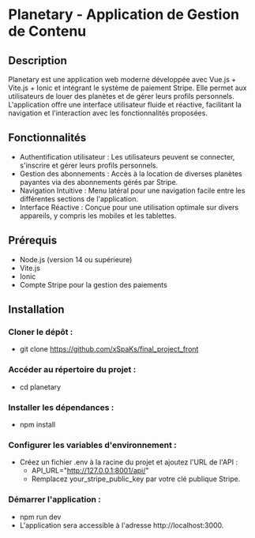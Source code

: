 # Planetary - Application de Gestion de Contenu

## Description
Planetary est une application web moderne développée avec Vue.js + Vite.js + Ionic et intégrant le système de paiement Stripe. Elle permet aux utilisateurs de louer des planètes et de gérer leurs profils personnels. L'application offre une interface utilisateur fluide et réactive, facilitant la navigation et l'interaction avec les fonctionnalités proposées.

## Fonctionnalités

- Authentification utilisateur : Les utilisateurs peuvent se connecter, s'inscrire et gérer leurs profils personnels.
- Gestion des abonnements : Accès à la location de diverses planètes payantes via des abonnements gérés par Stripe.
- Navigation Intuitive : Menu latéral pour une navigation facile entre les différentes sections de l'application.
- Interface Réactive : Conçue pour une utilisation optimale sur divers appareils, y compris les mobiles et les tablettes.

## Prérequis

- Node.js (version 14 ou supérieure)
- Vite.js
- Ionic
- Compte Stripe pour la gestion des paiements

## Installation

### Cloner le dépôt :

- git clone https://github.com/xSpaKs/final_project_front

### Accéder au répertoire du projet :

- cd planetary

### Installer les dépendances :

- npm install

### Configurer les variables d'environnement :

- Créez un fichier .env à la racine du projet et ajoutez l'URL de l'API :
    - API_URL="http://127.0.0.1:8001/api/"
    - Remplacez your_stripe_public_key par votre clé publique Stripe.

### Démarrer l'application :

- npm run dev
- L'application sera accessible à l'adresse http://localhost:3000.

